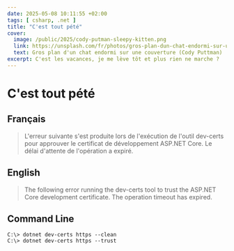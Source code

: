 ```yaml
---
date: 2025-05-08 10:11:55 +02:00
tags: [ csharp, .net ]
title: "C'est tout pété"
cover:
  image: /public/2025/cody-putman-sleepy-kitten.png
  link: https://unsplash.com/fr/photos/gros-plan-dun-chat-endormi-sur-une-couverture-aOq76lWI6As
  text: Gros plan d'un chat endormi sur une couverture (Cody Puttman)
excerpt: C'est les vacances, je me lève tôt et plus rien ne marche ?
---
```


# C'est tout pété

## Français

> L'erreur suivante s'est produite lors de l'exécution de l'outil dev-certs
> pour approuver le certificat de développement ASP.NET Core. Le délai
> d'attente de l'opération a expiré.

## English

> The following error running the dev-certs tool to trust the ASP.NET Core
> development certificate. The operation timeout has expired.

## Command Line

```
C:\> dotnet dev-certs https --clean
C:\> dotnet dev-certs https --trust
```
